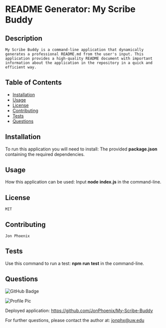 # README Generator: My Scribe  Buddy

  ## Description
    My Scribe Buddy is a command-line application that dynamically generates a professional README.md from the user's input. This application provides a high-quality README document with important information about the application in the repository in a quick and efficient way.
  
  ## Table of Contents
  - [Installation](#installation)
  - [Usage](#usage)
  - [License](#license)
  - [Contributing](#contributing)
  - [Tests](#tests)
  - [Questions](#questions)

  ## Installation
  To run this application you will need to install: The provided **package.json** containing the required dependencies.

  ## Usage
  How this application can be used: Input **node** **index.js** in the command-line.

  ## License
    MIT

  ## Contributing
    Jon Phoenix

  ## Tests
  Use this command to run a test: **npm** **run** **test** in the command-line.

  ## Questions
  
 ![GitHub Badge](https://img.shields.io/badge/Github-JonPhoenix-4cbbb9)
  
 ![Profile Pic](https://github.com/JonPhoenix.png?size=120)
  
 Deployed application: https://github.com/JonPhoenix/My-Scribe-Buddy
  
 For further questions, please contact the author at: jonphx@uw.edu
